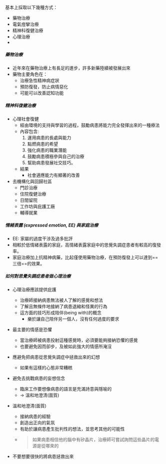 基本上採取以下幾種方式：
- 藥物治療
- 電氣痙攣治療
- 精神科復健治療
- 心理治療
- 
##### 藥物治療
- 近年來在藥物治療上有長足的進步，許多新藥陸續被發展出來
- 藥物主要角色在：
	- 治療急性精神病症狀
	- 預防復發，防止病情惡化
	- 可能可以改善認知功能


##### 精神科復健治療
- 心理社會復健
	- 經由環境的支持與學習的過程，鼓勵病患將能力完全發揮出來的一種療法
	- 內容包含: 
		1. 運用病患的長處與能力
		2. 點燃病患的希望
		3. 強化病患的職業潛能
		4. 鼓勵病患積極參與自己的治療
		5. 幫助病患發展社交技巧。
	- 結果
		- 社會適應能力有顯著的改善
- 去機構化與回歸社區
	- 門診治療
	- 住院復健治療
	- 日間留院
	- 工作坊與庇護工廠
	- 輔導就業 
##### 情緒表露 (expressed emotion, EE) 與家庭治療
- EE: 家屬的過度干涉及過多批評
- 相較於低情緒表露的家庭，高情緒表露家庭中的思覺失調症患者有較高的復發率。
- 家庭治療加上抗精神病藥，比起僅使用藥物治療，在預防復發上可以達到==三倍==的效果。

##### 如何對思覺失調症患者做心理治療
- 心理治療應該提供庇護
	- 治療師接納病患無法被人了解的感覺和想法
	- 了解且無條件地接納了病患退縮和怪異的行為
	- 這方面的技巧形成陪伴(being with)的概念
		- 樂於讓自己陪伴另一個人，沒有任何過度的要求
- 最主要的情感是恐懼
	- 當治療師被病患投射這種感覺時，必須要能夠接納恐懼的感覺
	- 也要避免因而卻步，及被如此強大的情感所淹沒
- 應避免把病患從思覺失調症中拯救出來的幻想
	- 如果有這樣的心態非常糟糕
- 避免去挑戰病患的妄想信念
	- 臨床工作要想像病患的語言是充滿詩意與隱喻的
	- -> 溫和地澄清(面質)

- 溫和地澄清(面質)
	- 接納病患的經驗
	- 創造出正向的氣氛
	- 有助於讓病患產生批判性的想法，並思考其他的可能性
	- > 如果病患相信他的腦中有矽晶片，治療師可嘗試詢問這些晶片的電源是從哪來的

- 不要想要很快的將病患拯救出來